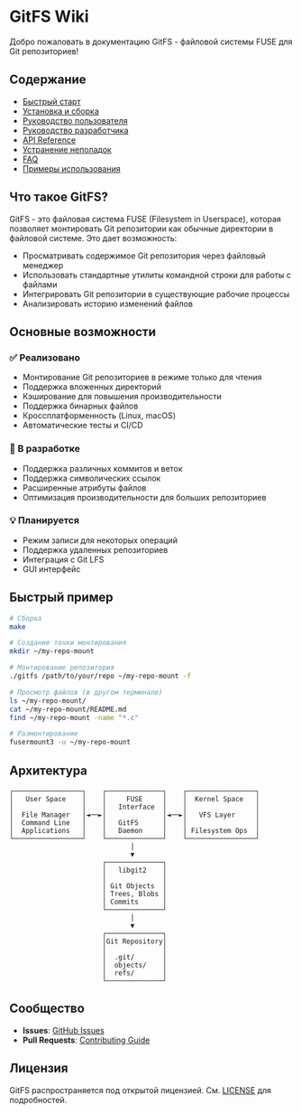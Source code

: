 # GitFS Wiki

Добро пожаловать в документацию GitFS - файловой системы FUSE для Git репозиториев!

## Содержание

- [Быстрый старт](Quick-Start.md)
- [Установка и сборка](Installation.md)
- [Руководство пользователя](User-Guide.md)
- [Руководство разработчика](Developer-Guide.md)
- [API Reference](API-Reference.md)
- [Устранение неполадок](Troubleshooting.md)
- [FAQ](FAQ.md)
- [Примеры использования](Examples.md)

## Что такое GitFS?

GitFS - это файловая система FUSE (Filesystem in Userspace), которая позволяет монтировать Git репозитории как обычные директории в файловой системе. Это дает возможность:

- Просматривать содержимое Git репозитория через файловый менеджер
- Использовать стандартные утилиты командной строки для работы с файлами
- Интегрировать Git репозитории в существующие рабочие процессы
- Анализировать историю изменений файлов

## Основные возможности

### ✅ Реализовано

- Монтирование Git репозиториев в режиме только для чтения
- Поддержка вложенных директорий
- Кэширование для повышения производительности
- Поддержка бинарных файлов
- Кроссплатформенность (Linux, macOS)
- Автоматические тесты и CI/CD

### 🚧 В разработке

- Поддержка различных коммитов и веток
- Поддержка символических ссылок
- Расширенные атрибуты файлов
- Оптимизация производительности для больших репозиториев

### 💡 Планируется

- Режим записи для некоторых операций
- Поддержка удаленных репозиториев
- Интеграция с Git LFS
- GUI интерфейс

## Быстрый пример

```bash
# Сборка
make

# Создание точки монтирования
mkdir ~/my-repo-mount

# Монтирование репозитория
./gitfs /path/to/your/repo ~/my-repo-mount -f

# Просмотр файлов (в другом терминале)
ls ~/my-repo-mount/
cat ~/my-repo-mount/README.md
find ~/my-repo-mount -name "*.c"

# Размонтирование
fusermount3 -u ~/my-repo-mount
```

## Архитектура

```
┌─────────────────┐    ┌──────────────┐    ┌─────────────────┐
│   User Space    │    │     FUSE     │    │  Kernel Space   │
│                 │    │   Interface  │    │                 │
│  File Manager   │◄──►│              │◄──►│   VFS Layer     │
│  Command Line   │    │   GitFS      │    │                 │
│  Applications   │    │   Daemon     │    │ Filesystem Ops  │
└─────────────────┘    └──────────────┘    └─────────────────┘
                              │
                              ▼
                       ┌──────────────┐
                       │   libgit2    │
                       │              │
                       │ Git Objects  │
                       │ Trees, Blobs │
                       │ Commits      │
                       └──────────────┘
                              │
                              ▼
                       ┌──────────────┐
                       │Git Repository│
                       │              │
                       │  .git/       │
                       │  objects/    │
                       │  refs/       │
                       └──────────────┘
```

## Сообщество

- **Issues**: [GitHub Issues](https://github.com/username/git_fuse_fs/issues)
- **Pull Requests**: [Contributing Guide](Developer-Guide.md#contributing)

## Лицензия

GitFS распространяется под открытой лицензией. См. [LICENSE](../LICENSE) для подробностей.
